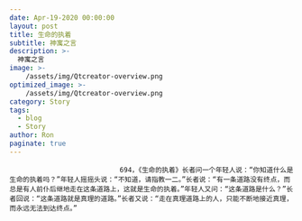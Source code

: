 ```yaml
---
date: Apr-19-2020 00:00:00
layout: post
title: 生命的执着
subtitle: 神寓之言
description: >-
  神寓之言
image: >-
    /assets/img/Qtcreator-overview.png
optimized_image: >-
    /assets/img/Qtcreator-overview.png
category: Story
tags:
  - blog
  - Story
author: Ron
paginate: true
---
```


							　　694，《生命的执着》长者问一个年轻人说：“你知道什么是生命的执着吗？”年轻人摇摇头说：“不知道，请指教一二。”长者说：“有一条道路没有终点，而总是有人前仆后继地走在这条道路上，这就是生命的执着。”年轻人又问：“这条道路是什么？”长者回说：“这条道路就是真理的道路。”长者又说：“走在真理道路上的人，只能不断地接近真理，而永远无法到达终点。”
							
							
						